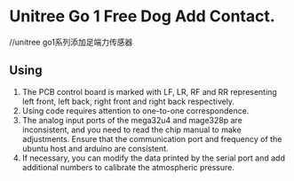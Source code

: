 # Unitree Go 1 Free Dog Add Contact. 
//unitree go1系列添加足端力传感器
## Using
1. The PCB control board is marked with LF, LR, RF and RR
   representing left front, left back, right front and right back respectively.
2. Using code requires attention to one-to-one correspondence.
3. The analog input ports of the mega32u4 and mage328p are inconsistent, and you need to read the chip manual to make adjustments.
   Ensure that the communication port and frequency of the ubuntu host and arduino are consistent. 
4. If necessary, you can modify the data printed by the serial port and add additional numbers to calibrate the atmospheric pressure.

